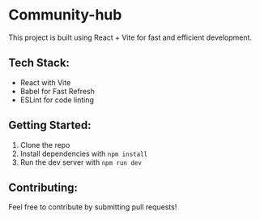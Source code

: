 # Community-hub

This project is built using React + Vite for fast and efficient development.

## Tech Stack:
- React with Vite
- Babel for Fast Refresh
- ESLint for code linting

## Getting Started:
1. Clone the repo
2. Install dependencies with `npm install`
3. Run the dev server with `npm run dev`

## Contributing:
Feel free to contribute by submitting pull requests!

